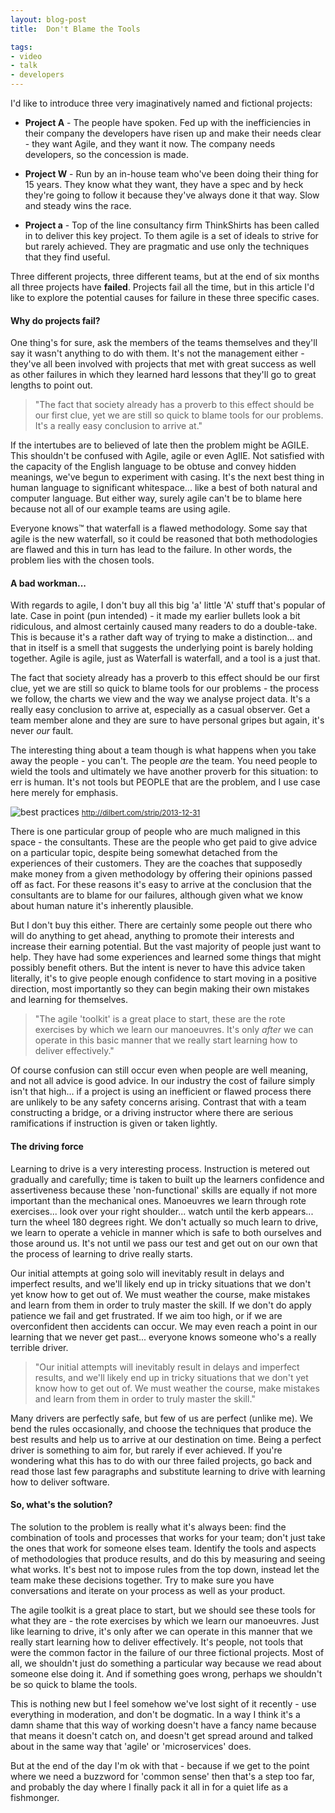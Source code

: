```yaml
---
layout: blog-post
title:  Don't Blame the Tools

tags:
- video
- talk
- developers
---
```


I'd like to introduce three very imaginatively named and fictional projects:

* **Project A** - The people have spoken. Fed up with the inefficiencies in their company the developers have risen up and make their needs clear - they want Agile, and they want it now. The company needs developers, so the concession is made.

* **Project W** - Run by an in-house team who've been doing their thing for 15 years. They know what they want, they have a spec and by heck they're going to follow it because they've always done it that way. Slow and steady wins the race.

* **Project a** - Top of the line consultancy firm ThinkShirts has been called in to deliver this key project. To them agile is a set of ideals to strive for but rarely achieved. They are pragmatic and use only the techniques that they find useful.

Three different projects, three different teams, but at the end of six months all three projects have **failed**. Projects fail all the time, but in this article I'd like to explore the potential causes for failure in these three specific cases.
<!--more-->
#### Why do projects fail?

One thing's for sure, ask the members of the teams themselves and they'll say it wasn't anything to do with them. 
It's not the management either - they've all been involved with projects that met with great success as well as other failures in which they learned hard lessons that they'll go to great lengths to point out.

<blockquote class="hero">"The fact that society already has a proverb to this effect should be our first clue, yet we are still so quick to blame tools for our problems. It's a really easy conclusion to arrive at."</blockquote>

If the intertubes are to believed of late then the problem might be AGILE. This shouldn't be confused with Agile, agile or even AgIlE. Not satisfied with the capacity of the English language to be obtuse and convey hidden meanings, we've begun to experiment with casing. It's the next best thing in human language to significant whitespace... like a best of both natural and computer language. But either way, surely agile can't be to blame here because not all of our example teams are using agile. 

Everyone knows™ that waterfall is a flawed methodology. Some say that agile is the new waterfall, so it could be reasoned that both methodologies are flawed and this in turn has lead to the failure. In other words, the problem lies with the chosen tools.

#### A bad workman...

With regards to agile, I don't buy all this big 'a' little 'A' stuff that's popular of late. Case in point (pun intended) - it made my earlier bullets look a bit ridiculous, and almost certainly caused many readers to do a double-take. This is because it's a rather daft way of trying to make a distinction... and that in itself is a smell that suggests the underlying point is barely holding together. Agile is agile, just as Waterfall is waterfall, and a tool is a just that.

The fact that society already has a proverb to this effect should be our first clue, yet we are still so quick to blame tools for our problems - the process we follow, the charts we view and the way we analyse project data. It's a really easy conclusion to arrive at, especially as a casual observer. Get a team member alone and they are sure to have personal gripes but again, it's never *our* fault. 

The interesting thing about a team though is what happens when you take away the people - you can't. The people _are_ the team. You need people to wield the tools and ultimately we have another proverb for this situation: to err is human. It's not tools but PEOPLE that are the problem, and I use case here merely for emphasis.

<div class="attributed-image"><img class="center-block img-responsive" src="{{ "assets/img/dont-blame-tools/best practices.gif" | prepend: site.baseurl }}" alt="best practices" />
<small class="pull-right"><a href="http://dilbert.com/strip/2013-12-31">http://dilbert.com/strip/2013-12-31</a></small></div>

There is one particular group of people who are much maligned in this space - the consultants. These are the people who get paid to give advice on a particular topic, despite being somewhat detached from the experiences of their customers. They are the coaches that supposedly make money from a given methodology by offering their opinions passed off as fact. For these reasons it's easy to arrive at the conclusion that the consultants are to blame for our failures, although given what we know about human nature it's inherently plausible.

But I don't buy this either. There are certainly some people out there who will do anything to get ahead, anything to promote their interests and increase their earning potential. But the vast majority of people just want to help. They have had some experiences and learned some things that might possibly benefit others. But the intent is never to have this advice taken literally, it's to give people enough confidence to start moving in a positive direction, most importantly so they can begin making their own mistakes and learning for themselves.

<blockquote class="hero">"The agile 'toolkit' is a great place to start, these are the rote exercises by which we learn our manoeuvres. It's only <em>after</em> we can operate in this basic manner that we really start learning how to deliver effectively."</blockquote>

Of course confusion can still occur even when people are well meaning, and not all advice is good advice. In our industry the cost of failure simply isn't that high... if a project is using an inefficient or flawed process there are unlikely to be any safety concerns arising. Contrast that with a team constructing a bridge, or a driving instructor where there are serious ramifications if instruction is given or taken lightly.

#### The driving force

Learning to drive is a very interesting process. Instruction is metered out gradually and carefully; time is taken to built up the learners confidence and assertiveness because these 'non-functional' skills are equally if not more important than the mechanical ones. Manoeuvres we learn through rote exercises... look over your right shoulder... watch until the kerb appears... turn the wheel 180 degrees right. We don't actually so much learn to drive, we learn to operate a vehicle in manner which is safe to both ourselves and those around us. It's not until we pass our test and get out on our own that the process of learning to drive really starts.

Our initial attempts at going solo will inevitably result in delays and imperfect results, and we'll likely end up in tricky situations that we don't yet know how to get out of. We must weather the course, make mistakes and learn from them in order to truly master the skill. If we don't do apply patience we fail and get frustrated. If we aim too high, or if we are overconfident then accidents can occur. We may even reach a point in our learning that we never get past... everyone knows someone who's a really terrible driver.

<blockquote class="hero">"Our initial attempts will inevitably result in delays and imperfect results, and we'll likely end up in tricky situations that we don't yet know how to get out of. We must weather the course, make mistakes and learn from them in order to truly master the skill."</blockquote>

Many drivers are perfectly safe, but few of us are perfect (unlike me). We bend the rules occasionally, and choose the techniques that produce the best results and help us to arrive at our destination on time. Being a perfect driver is something to aim for, but rarely if ever achieved. If you're wondering what this has to do with our three failed projects, go back and read those last few paragraphs and substitute learning to drive with learning how to deliver software.

#### So, what's the solution?

The solution to the problem is really what it's always been: find the combination of tools and processes that works for your team; don't just take the ones that work for someone elses team. Identify the tools and aspects of methodologies that produce results, and do this by measuring and seeing what works. It's best not to impose rules from the top down, instead let the team make these decisions together. Try to make sure you have conversations and iterate on your process as well as your product.

The agile toolkit is a great place to start, but we should see these tools for what they are - the rote exercises by which we learn our manoeuvres. Just like learning to drive, it's only after we can operate in this manner that we really start learning how to deliver effectively. It's people, not tools that were the common factor in the failure of our three fictional projects. Most of all, we shouldn't just do something a particular way because we read about someone else doing it. And if something goes wrong, perhaps we shouldn't be so quick to blame the tools.

This is nothing new but I feel somehow we've lost sight of it recently - use everything in moderation, and don't be dogmatic. In a way I think it's a damn shame that this way of working doesn't have a fancy name because that means it doesn't catch on, and doesn't get spread around and talked about in the same way that 'agile' or 'microservices' does. 

But at the end of the day I'm ok with that - because if we get to the point where we need a buzzword for 'common sense' then that's a step too far, and probably the day where I finally pack it all in for a quiet life as a fishmonger.